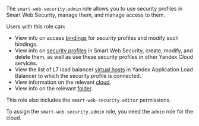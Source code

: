 The `smart-web-security.admin` role allows you to use security profiles in Smart Web Security, manage them, and manage access to them.

Users with this role can:
* View info on access [bindings](../../iam/concepts/access-control/index.md#access-bindings) for security profiles and modify such bindings.
* View info on [security profiles](../../smartwebsecurity/concepts/profiles.md) in Smart Web Security, create, modify, and delete them, as well as use these security profiles in other Yandex Cloud services.
* View the list of L7 load balancer [virtual hosts](../../application-load-balancer/concepts/http-router.md#virtual-host) in Yandex Application Load Balancer to which the security profile is connected.
* View information on the relevant [cloud](../../resource-manager/concepts/resources-hierarchy.md#cloud).
* View info on the relevant [folder](../../resource-manager/concepts/resources-hierarchy.md#folder).

This role also includes the `smart-web-security.editor` permissions.

To assign the `smart-web-security.admin` role, you need the `admin` role for the cloud.